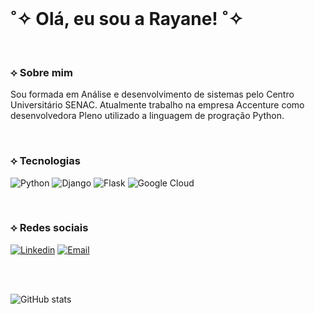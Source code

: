<br>

#   ˚✧ Olá, eu sou a Rayane! ˚✧


<br>

### ⟡ Sobre mim

Sou formada em Análise e desenvolvimento de sistemas pelo Centro Universitário SENAC. Atualmente trabalho na empresa Accenture como desenvolvedora Pleno utilizado a linguagem de progração Python.

<br>

### ⟡ Tecnologias

![Python](https://img.shields.io/badge/Python-7f00b2?style=for-the-badge&logo=python&logoColor=white)  ![Django](https://img.shields.io/badge/Django-7f00b2?style=for-the-badge&logo=django&logoColor=write) ![Flask](https://img.shields.io/badge/Flask-7f00b2?style=for-the-badge&logo=flask&logoColor=white) ![Google Cloud](https://img.shields.io/badge/Google_Cloud-7f00b2?style=for-the-badge&logo=google-cloud&logoColor=white)

<br>

### ⟡ Redes sociais

[![Linkedin](https://img.shields.io/badge/LinkedIn-bc4ed8?style=for-the-badge&logo=linkedin&logoColor=white)](https://www.linkedin.com/in/rayane-novaes/) [![Email](https://img.shields.io/badge/Gmail-bc4ed8?style=for-the-badge&logo=gmail&logoColor=white)](mailto:rayanenovaes25@gmail.com)

<br>
<br>

![GitHub stats](https://github-readme-stats.vercel.app/api?username=Rayane-Novaes&show_icons=true&theme=transparent&title_color=bc4ed8&icon_color=f988ff&text_color=7f00b2&border_color=f988ff)



